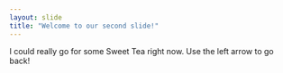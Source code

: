 ```yaml
---
layout: slide
title: "Welcome to our second slide!"
---
```

I could really go for some Sweet Tea right now.
Use the left arrow to go back!
